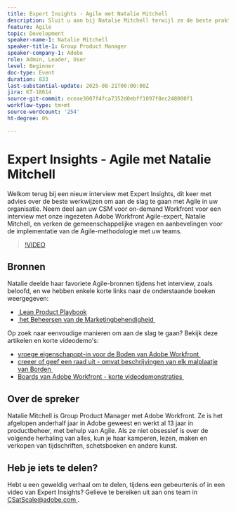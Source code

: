 ```yaml
---
title: Expert Insights - Agile met Natalie Mitchell
description: Sluit u aan bij Natalie Mitchell terwijl ze de beste praktijken, bronnen en tips van Agile deelt om Agile met uw Workfront-teams te implementeren.
feature: Agile
topic: Development
speaker-name-1: Natalie Mitchell
speaker-title-1: Group Product Manager
speaker-company-1: Adobe
role: Admin, Leader, User
level: Beginner
doc-type: Event
duration: 833
last-substantial-update: 2025-08-21T00:00:00Z
jira: KT-18614
source-git-commit: eceae3007f4fca7352d0ebff1097f8ec248000f1
workflow-type: tm+mt
source-wordcount: '254'
ht-degree: 0%

---
```



# Expert Insights - Agile met Natalie Mitchell

Welkom terug bij een nieuw interview met Expert Insights, dit keer met advies over de beste werkwijzen om aan de slag te gaan met Agile in uw organisatie. Neem deel aan uw CSM voor on-demand Workfront voor een interview met onze ingezeten Adobe Workfront Agile-expert, Natalie Mitchell, en verken de gemeenschappelijke vragen en aanbevelingen voor de implementatie van de Agile-methodologie met uw teams.

>[!VIDEO](https://video.tv.adobe.com/v/3469922/?learn=on&enablevpops&captions=dut)

## Bronnen

Natalie deelde haar favoriete Agile-bronnen tijdens het interview, zoals beloofd, en we hebben enkele korte links naar de onderstaande boeken weergegeven:
* [&#x200B; Lean Product Playbook &#x200B;](https://leanproductplaybook.com/)
* [&#x200B; het Beheersen van de Marketingbehendigheid &#x200B;](https://masteringmarketingagility.com/)

Op zoek naar eenvoudige manieren om aan de slag te gaan? Bekijk deze artikelen en korte videodemo&#39;s:

* [&#x200B; vroege eigenschapopt-in voor de Boden van Adobe Workfront &#x200B;](https://experienceleague.adobe.com/docs/workfront/using/agile/boards-in-workfront/boards-early-feature-opt-in.html?lang=nl-NL)
* [&#x200B; creeer of geef een raad uit - omvat beschrijvingen van elk malplaatje van Borden &#x200B;](https://experienceleague.adobe.com/docs/workfront/using/agile/boards-in-workfront/create-edit-board.html?lang=nl-NL)
* [&#x200B; Boards van Adobe Workfront - korte videodemonstraties &#x200B;](https://experienceleague.adobe.com/docs/workfront/using/agile/boards-in-workfront/boards-video-demonstrations.html?lang=nl-NL)

## Over de spreker

Natalie Mitchell is Group Product Manager met Adobe Workfront. Ze is het afgelopen anderhalf jaar in Adobe geweest en werkt al 13 jaar in productbeheer, met behulp van Agile. Als ze niet obsessief is over de volgende herhaling van alles, kun je haar kamperen, lezen, maken en verkopen van tijdschriften, schetsboeken en andere kunst.

## Heb je iets te delen?

Hebt u een geweldig verhaal om te delen, tijdens een gebeurtenis of in een video van Expert Insights? Gelieve te bereiken uit aan ons team in [&#x200B; CSatScale@adobe.com &#x200B;](mailto:CSatScale@adobe.com).
